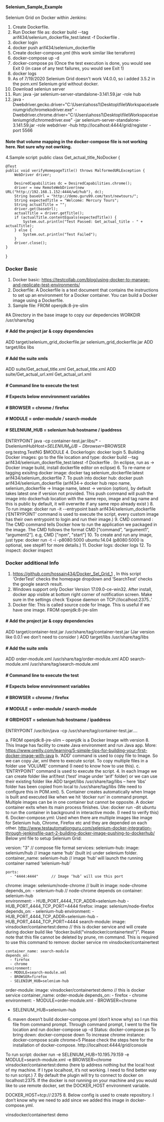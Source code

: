 #### Selenium_Sample_Example

Selenium Grid on Docker within Jenkins:
1. Create Dockerfile.
2. Run Docker file as: docker build --tag arif434/selenium_dockerfile_test:latest -f Dockerfile .
3. docker login
4. docker push arif434/selenium_dockerfile
5. Create docker-compose.yml (this work similar like terraform)
6. docker-compose up -d
7. docker-compose ps  (Once the test execution is done, you would see Exit 0  (in case of any test failures, you would see Exit 1)
8. docker logs <container id>
9. As of 7/19/2020 Selenium Grid doesn't work V4.0.0, so i added 3.5.2 in the pom.xml 
Selenium grid without docker.
1. Download seleniun server
2. Run: java -jar selenium-server-standalone-3.141.59.jar -role hub
3. java -Dwebdriver.gecko.driver="C:\Users\ahoss1\Desktop\file\Workspace\seleniumgrid\chromekodriver.exe" -Dwebdriver.chrome.driver="C:\Users\ahoss1\Desktop\file\Workspace\seleniumgrid\chromedriver.exe" -jar selenium-server-standalone-3.141.59.jar -role webdriver -hub http://localhost:4444/grid/register -port 5566
#### Note that volume mapping in the docker-compose file is not working here. Not sure why not owrking.
	
4.Sample script:
public class Get_actual_title_NoDocker {
    
    @Test
	public void verifyHomepageTitle() throws MalformedURLException {
        WebDriver driver;

        DesiredCapabilities dc = DesiredCapabilities.chrome();
        driver = new RemoteWebDriver(new URL("http://192.168.1.152:4444/wd/hub"), dc);	
		String baseUrl = "http://demo.guru99.com/test/newtours/";
		String expectedTitle = "Welcome: Mercury Tours";
		String actualTitle = "";
		driver.get(baseUrl);
		actualTitle = driver.getTitle();
		if (actualTitle.contentEquals(expectedTitle)) {
			System.out.println("Test Passed: Get_actual_title - " + actualTitle);
		} else {
			System.out.println("Test Failed");
		}
		driver.close();
    }
}
  
### Docker Basic

1.	Docker basic: https://testcollab.com/blog/using-docker-to-manage-and-replicate-test-environments/
2.	Dockerfile: A Dockerfile is a text document that contains the instructions to set up an environment for a Docker container. You can build a Docker image using a Dockerfile.
3.	Sample file:
FROM openjdk:8-jre-slim

#A Directory in the base image to copy our depedencies
WORKDIR /usr/share/tag

#### # Add the project jar & copy dependencies
ADD  target/selenium_grid_dockerfile.jar selenium_grid_dockerfile.jar
ADD  target/libs libs

#### # Add the suite xmls
ADD suite/Get_actual_title.xml Get_actual_title.xml
ADD suite/Get_actual_url.xml Get_actual_url.xml

#### # Command line to execute the test
#### # Expects below ennvironment variables
#### # BROWSER = chrome / firefox
#### # MODULE  = order-module / search-module
#### # SELENIUM_HUB = selenium hub hostname / ipaddress

ENTRYPOINT java -cp container-test.jar:libs/* -DseleniumHubHost=$SELENIUM_HUB -Dbrowser=$BROWSER org.testng.TestNG $MODULE
4.	Dockerlogin: docker login
5.	Building Docker images: go to the file location and type: docker build --tag arif434/selenium_dockerfile_test:latest -f Dockerfile .
(In eclipse, run as -> Docker image build, install dockerfile editor on eclipse)
6.	To re-name or tagging exisitng docker image: docker tag selenium_dockerfile:latest arif434/selenium_dockerfile
7.	To push into docker hub: docker push arif434/selenium_dockerfile
(arif434-> docker hub repo name, selenium_dockerfile -> Image name, latest -> version (option), by default takes latest one if version not provided. This push command will push the image into dockerhub location with the same repo, image and tag name and this is public by default, it will overwrite if any same repo already exist )
8.	To run image: docker run -it --entrypoint bash arif434/selenium_dockerfile
(‘ENTRYPOINT’ command is used to execute the script, every custom image has their own entrypoint to login and run their image.)
9.	CMD command : The CMD command tells Docker how to run the application we packaged in the image. The CMD follows the format CMD [“command”, “argument1”, “argument2”]. e.g, CMD ["npm", "start"]
10.	To create and run any image, just type: docker run -t -i -p8080:5000 ubuntu:14.04
(p8080:5000 is optional, see step#1 for more details.)
11.	Docker logs: docker logs <container-id>
12.	To inspect: docker inspect <container-id>

### Docker additional Info

1.	https://github.com/hossain434/Docker_Sel_Grid_1 , In this script ‘OrderTest’ checks the homepage dropdown and ‘SearchTest’ checks the google search result.
2.	Windows support only Docker Version 17.09.0-ce-win32. After install, docker app visible at bottom right corner of notification screen. Make sure in the settings check ‘Expose daemon on TCP://localhost:2375..’
3.	Docker file: This is called source code for Image. This is useful if we have one image.
FROM openjdk:8-jre-slim

#### # Add the project jar & copy dependencies
ADD  target/container-test.jar /usr/share/tag/container-test.jar (Jar version like 0.0.1  we don’t need to consider )
ADD  target/libs /usr/share/tag/libs

#### # Add the suite xmls
ADD order-module.xml /usr/share/tag/order-module.xml
ADD search-module.xml /usr/share/tag/search-module.xml

#### # Command line to execute the test
#### # Expects below ennvironment variables
#### # BROWSER = chrome / firefox
#### # MODULE  = order-module / search-module
#### # GRIDHOST = selenium hub hostname / ipaddress

ENTRYPOINT /usr/bin/java -cp /usr/share/tag/container-test.jar….

a.	FROM openjdk:8-jre-slim – openjdk is a Docker Image with version 8. This Image has facility to create Java environment and run Java app.
More: https://www.oreilly.com/learning/5-simple-tips-for-building-your-first-docker-image-with-java
b.	‘ADD’ command is used to copy file to Image. So we can copy Jar, xml there to execute script.
To copy multiple files in a folder use ‘VOLUME’ command (I need to know how to use this).
c.	‘ENTRYPOINT’ command is used to execute the script.
4.	In each Image we can create folder like arif/test (‘test’ image under ‘arif’ folder) or we can use their existing folder like ADD  target/libs /usr/share/tag/libs – here ‘libs’ folder has been copied from local to /usr/share/tag/libs (We need to configure this in POM.xml).
5.	Container creates automatically when Image is built and executed like when we hit ‘docker run’ in command prompt. Multiple images can be in one container but cannot be opposite. A docker container exits when its main process finishes.
Use: docker run -dit ubuntu to run the container in background in interactive mode. (I need to verify this)
6.	Docker-compose.yml: Used when there are multiple images like image for Selenium hub, Chrome, Firefox etc and they are depended on each other.
http://www.testautomationguru.com/selenium-docker-integration-through-jenkinsfile-part-2-building-docker-image-pushing-to-dockerhub/
Below yml file to setup Selenium Grid:

version: "3"   // compose file format
services:
  selenium-hub:
    image: selenium/hub   // image name ‘hub’ (built in) under selenium folder.
    container_name: selenium-hub  // image ‘hub’ will launch the running container named ‘selenium-hub’

    ports:
      - "4444:4444"      // Image ‘hub’ will use this port
  chrome:
    image: selenium/node-chrome   // built in image: node-chrome
    depends_on:
      - selenium-hub  // node-chrome depends on container: selenium-hub  
    environment:
      - HUB_PORT_4444_TCP_ADDR=selenium-hub
      - HUB_PORT_4444_TCP_PORT=4444
  firefox:
    image: selenium/node-firefox
    depends_on:
      - selenium-hub
    environment:
      - HUB_PORT_4444_TCP_ADDR=selenium-hub
      - HUB_PORT_4444_TCP_PORT=4444
  search-module:
    image: vinsdocker/containertest:demo // this is docker service and will create during docker build like “docker.build("vinsdocker/containertest")”. Please note that this file cannot be deleted by prune, rm command. This is required to use this command to remove: docker service rm vinsdocker/containertest

    container_name: search-module
    depends_on:
      - firefox
      - chrome
    environment:
      - MODULE=search-module.xml
      - BROWSER=firefox
      - SELENIUM_HUB=selenium-hub
  order-module:
    image: vinsdocker/containertest:demo  // this is docker service
    container_name: order-module
    depends_on:
      - firefox
      - chrome
    environment:
      - MODULE=order-module.xml
      - BROWSER=chrome
- SELENIUM_HUB=selenium-hub
6. maven doesn’t build docker-compose.yml (don’t know why) so I run this file from command prompt.
Through command prompt, I went to the file location and run
docker-compose up -d
Status: docker-compose ps
To bring down: docker-compose down
To increase chrome instance: docker-compose scale chrome=5
Please check the steps here for the installation of docker-compose.
http://localhost:4444/grid/console

 

To run script: docker run -e SELENIUM_HUB=10.195.79.159 -e MODULE=search-module.xml -e BROWSER=chrome vinsdocker/containertest:demo (here Ip address nothing but the local host of my machine. If I type localhost, it’s not working. I need to find better way to run script.)
7.	By default the plugin will try to connect to docker on localhost:2375. If the docker is not running on your machine and you would like to use remote docker, set the DOCKER_HOST environment variable.

DOCKER_HOST=tcp://<host>:2375
8.	Below config is used to create repository. I don’t know why we need to add since we added this image in docker-compose.yml.

<configuration>
					<repository>vinsdocker/containertest</repository>
					<tag>demo</tag>
				</configuration>

